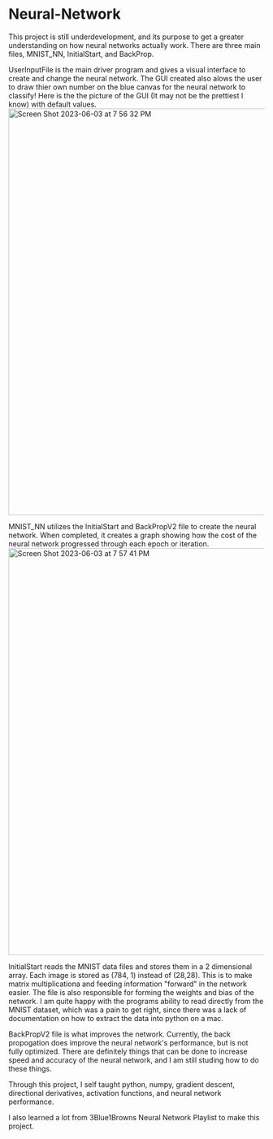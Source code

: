 # Neural-Network
This project is still underdevelopment, and its purpose to get a greater understanding on how neural networks actually work. 
There are three main files, MNIST_NN, InitialStart, and BackProp. 

UserInputFile is the main driver program and gives a visual interface to create and change the neural network. 
The GUI created also alows the user to draw thier own number on the blue canvas for the neural network to classify!
Here is the the picture of the GUI (It may not be the prettiest I know) with default values.
<img width="800" alt="Screen Shot 2023-06-03 at 7 56 32 PM" src="https://github.com/NovaBro/MNIST-Neural-Network/assets/57100555/aa46da5b-df73-4c1c-aeb7-b1a6099746e3">

MNIST_NN utilizes the InitialStart and BackPropV2 file to create the neural network.
When completed, it creates a graph showing how the cost of the neural network progressed through each epoch or iteration.
<img width="801" alt="Screen Shot 2023-06-03 at 7 57 41 PM" src="https://github.com/NovaBro/MNIST-Neural-Network/assets/57100555/52e40425-6cea-4a16-ae24-d30c86a63d32">

InitialStart reads the MNIST data files and stores them in a 2 dimensional array. Each image is stored as (784, 1) instead of (28,28). This is to make 
matrix multiplicationa and feeding information "forward" in the network easier. The file is also responsible for forming the weights
and bias of the network. I am quite happy with the programs ability to read directly from the MNIST dataset, which was a pain to get right, since there
was a lack of documentation on how to extract the data into python on a mac.

BackPropV2 file is what improves the network. Currently, the back propogation does improve the neural network's performance, but is not fully optimized.
There are definitely things that can be done to increase speed and accuracy of the neural network, and I am still studing how to do these things.

Through this project, I self taught python, numpy, gradient descent, directional derivatives, activation functions, and neural network performance.

I also learned a lot from 3Blue1Browns Neural Network Playlist to make this project.
